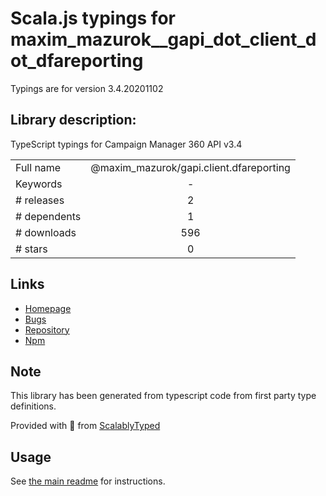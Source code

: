
# Scala.js typings for maxim_mazurok__gapi_dot_client_dot_dfareporting

Typings are for version 3.4.20201102

## Library description:
TypeScript typings for Campaign Manager 360 API v3.4

|                    |                 |
| ------------------ | :-------------: |
| Full name          | @maxim_mazurok/gapi.client.dfareporting |
| Keywords           | - |
| # releases         | 2 |
| # dependents       | 1 |
| # downloads        | 596 |
| # stars            | 0 |

## Links
- [Homepage](https://github.com/Maxim-Mazurok/google-api-typings-generator#readme)
- [Bugs](https://github.com/Maxim-Mazurok/google-api-typings-generator/issues)
- [Repository](https://github.com/Maxim-Mazurok/google-api-typings-generator)
- [Npm](https://www.npmjs.com/package/%40maxim_mazurok%2Fgapi.client.dfareporting)
    


## Note
This library has been generated from typescript code from first party type definitions.

Provided with :purple_heart: from [ScalablyTyped](https://github.com/oyvindberg/ScalablyTyped)

## Usage
See [the main readme](../../readme.md) for instructions.


